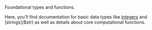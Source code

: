 Foundational types and functions.

Here, you'll find documentation for basic data types like [integers]($int) and
[strings]($str) as well as details about core computational functions.
